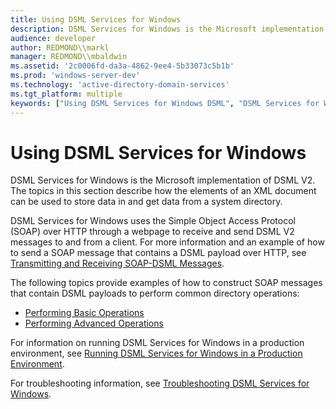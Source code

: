 ```yaml
---
title: Using DSML Services for Windows
description: DSML Services for Windows is the Microsoft implementation of DSML V2. The topics in this section describe how the elements of an XML document can be used to store data in and get data from a system directory.
audience: developer
author: REDMOND\\markl
manager: REDMOND\\mbaldwin
ms.assetid: '2c0006fd-da3a-4862-9ee4-5b33073c5b1b'
ms.prod: 'windows-server-dev'
ms.technology: 'active-directory-domain-services'
ms.tgt_platform: multiple
keywords: ["Using DSML Services for Windows DSML", "DSML Services for Windows, using"]
---
```


# Using DSML Services for Windows

DSML Services for Windows is the Microsoft implementation of DSML V2. The topics in this section describe how the elements of an XML document can be used to store data in and get data from a system directory.

DSML Services for Windows uses the Simple Object Access Protocol (SOAP) over HTTP through a webpage to receive and send DSML V2 messages to and from a client. For more information and an example of how to send a SOAP message that contains a DSML payload over HTTP, see [Transmitting and Receiving SOAP-DSML Messages](tranrecsoapdsmlmess.md).

The following topics provide examples of how to construct SOAP messages that contain DSML payloads to perform common directory operations:

-   [Performing Basic Operations](basoper.md)
-   [Performing Advanced Operations](advoper.md)

For information on running DSML Services for Windows in a production environment, see [Running DSML Services for Windows in a Production Environment](running-dsml-for-windows-in-a-typical-production-environment.md).

For troubleshooting information, see [Troubleshooting DSML Services for Windows](troudsmlservwind.md).

 

 




